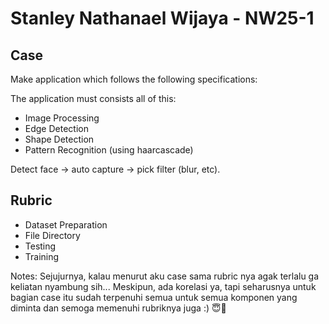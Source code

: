 # Stanley Nathanael Wijaya - NW25-1

## Case

Make application which follows the following specifications:

The application must consists all of this:
- Image Processing
- Edge Detection
- Shape Detection
- Pattern Recognition (using haarcascade)

Detect face -> auto capture -> pick filter (blur, etc).

## Rubric

- Dataset Preparation
- File Directory
- Testing
- Training

Notes:
Sejujurnya, kalau menurut aku case sama rubric nya agak terlalu ga keliatan nyambung sih... Meskipun, ada korelasi ya, tapi seharusnya untuk bagian case itu sudah terpenuhi semua untuk semua komponen yang diminta dan semoga memenuhi rubriknya juga :) 😇🙏